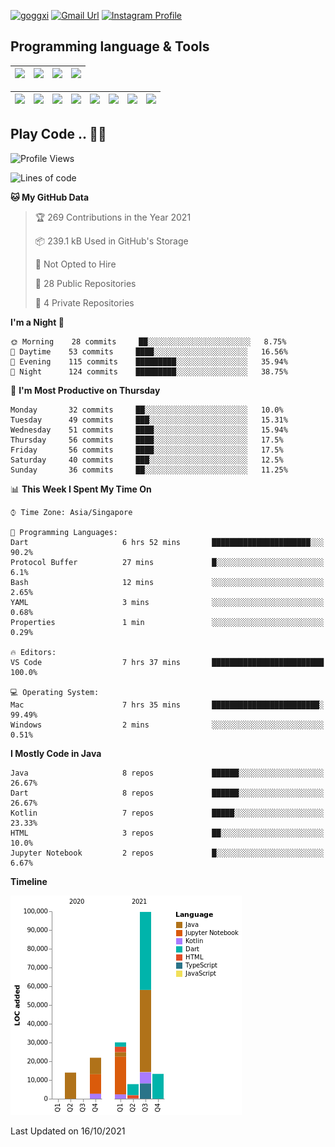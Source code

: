 [![goggxi](https://img.shields.io/badge/Portofolio-Goggxi-orange)](https://goggxi.github.io)
[![Gmail Url](https://img.shields.io/twitter/url?label=Goggxi@gmail.com&logo=gmail&style=social&url=http%3A%2F%2Fmailto%3Acontact.Goggxi@gmail.com)](mailto:Goggxi@gmail.com) [![Instagram Profile](https://img.shields.io/twitter/url?label=moh_rifkan&logo=instagram&style=social&url=https://www.instagram.com/moh_rifkan/)](https://www.instagram.com/moh_rifkan/)

## Programming language & Tools
| [<img src="https://cdn.svgporn.com/logos/java.svg" width="50">]() |[<img src="https://cdn.svgporn.com/logos/kotlin.svg" width="50">]() | [<img src="https://cdn.svgporn.com/logos/dart.svg" width="50">]() | [<img src="https://cdn.svgporn.com/logos/python.svg" width="50">]() |
|---|---|---|---|

| [<img src=https://lh3.googleusercontent.com/6n8UeRbQwQV1TPp1WgpWjciVkO0um_oDNSbnAqvYRCDAebCfv22RkgwPxkwRkV6aNHi98r9gyFsfOT2pbCMCeXBbIp-5vOqSrOnhbw width="50">]() | [<img src="https://cdn.svgporn.com/logos/flutter.svg" width="50">]() | [<img src="https://cdn.svgporn.com/logos/jupyter.svg" width="50">]() | [<img src="https://cdn.svgporn.com/logos/mysql.svg" width="50">]() | <img src="https://cdn.svgporn.com/logos/postgresql.svg" width="50"/> | <img src="https://cdn.svgporn.com/logos/firebase.svg" width="50"/> | <img src="https://cdn.svgporn.com/logos/spring-icon.svg" width="50"/> | <img src="https://cncf-branding.netlify.app/img/projects/grpc/horizontal/color/grpc-horizontal-color.svg" width="50"/>
|-----|----|----|----|----|----|----|----|


## Play Code .. 💬🚀

<!--START_SECTION:waka-->
![Profile Views](http://img.shields.io/badge/Profile%20Views-0-blue)

![Lines of code](https://img.shields.io/badge/From%20Hello%20World%20I%27ve%20Written-186575%20lines%20of%20code-blue)

**🐱 My GitHub Data** 

> 🏆 269 Contributions in the Year 2021
 > 
> 📦 239.1 kB Used in GitHub's Storage 
 > 
> 🚫 Not Opted to Hire
 > 
> 📜 28 Public Repositories 
 > 
> 🔑 4 Private Repositories  
 > 
**I'm a Night 🦉** 

```text
🌞 Morning    28 commits     ██░░░░░░░░░░░░░░░░░░░░░░░   8.75% 
🌆 Daytime    53 commits     ████░░░░░░░░░░░░░░░░░░░░░   16.56% 
🌃 Evening    115 commits    █████████░░░░░░░░░░░░░░░░   35.94% 
🌙 Night      124 commits    █████████░░░░░░░░░░░░░░░░   38.75%

```
📅 **I'm Most Productive on Thursday** 

```text
Monday       32 commits     ██░░░░░░░░░░░░░░░░░░░░░░░   10.0% 
Tuesday      49 commits     ███░░░░░░░░░░░░░░░░░░░░░░   15.31% 
Wednesday    51 commits     ████░░░░░░░░░░░░░░░░░░░░░   15.94% 
Thursday     56 commits     ████░░░░░░░░░░░░░░░░░░░░░   17.5% 
Friday       56 commits     ████░░░░░░░░░░░░░░░░░░░░░   17.5% 
Saturday     40 commits     ███░░░░░░░░░░░░░░░░░░░░░░   12.5% 
Sunday       36 commits     ██░░░░░░░░░░░░░░░░░░░░░░░   11.25%

```


📊 **This Week I Spent My Time On** 

```text
⌚︎ Time Zone: Asia/Singapore

💬 Programming Languages: 
Dart                     6 hrs 52 mins       ██████████████████████░░░   90.2% 
Protocol Buffer          27 mins             █░░░░░░░░░░░░░░░░░░░░░░░░   6.1% 
Bash                     12 mins             ░░░░░░░░░░░░░░░░░░░░░░░░░   2.65% 
YAML                     3 mins              ░░░░░░░░░░░░░░░░░░░░░░░░░   0.68% 
Properties               1 min               ░░░░░░░░░░░░░░░░░░░░░░░░░   0.29%

🔥 Editors: 
VS Code                  7 hrs 37 mins       █████████████████████████   100.0%

💻 Operating System: 
Mac                      7 hrs 35 mins       ████████████████████████░   99.49% 
Windows                  2 mins              ░░░░░░░░░░░░░░░░░░░░░░░░░   0.51%

```

**I Mostly Code in Java** 

```text
Java                     8 repos             ██████░░░░░░░░░░░░░░░░░░░   26.67% 
Dart                     8 repos             ██████░░░░░░░░░░░░░░░░░░░   26.67% 
Kotlin                   7 repos             █████░░░░░░░░░░░░░░░░░░░░   23.33% 
HTML                     3 repos             ██░░░░░░░░░░░░░░░░░░░░░░░   10.0% 
Jupyter Notebook         2 repos             █░░░░░░░░░░░░░░░░░░░░░░░░   6.67%

```


**Timeline**

![Chart not found](https://raw.githubusercontent.com/Goggxi/Goggxi/main/charts/bar_graph.png) 


 Last Updated on 16/10/2021
<!--END_SECTION:waka-->
